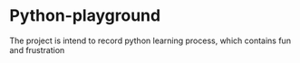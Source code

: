 # Python-playground

The project is intend to record python learning process, which contains fun and frustration 
